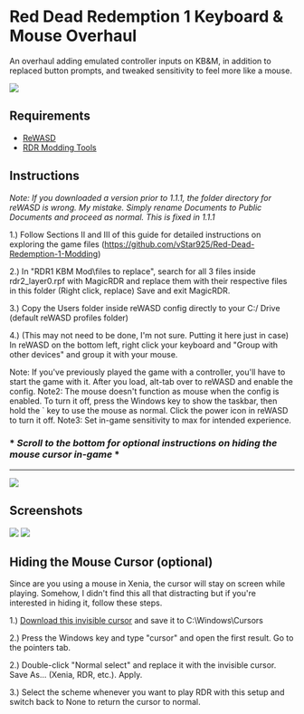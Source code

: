 # Red Dead Redemption 1 Keyboard & Mouse Overhaul

An overhaul adding emulated controller inputs on KB&M, in addition to replaced button prompts, and tweaked sensitivity to feel more like a mouse.

![](https://i1.lensdump.com/i/JAneMc.jpeg)

## Requirements
- [ReWASD](https://www.rewasd.com/)
- [RDR Modding Tools](https://archive.org/details/red-dead-redemption-modding-tools.-7z)

## Instructions

*Note: If you downloaded a version prior to 1.1.1, the folder directory for reWASD is wrong. My mistake. Simply rename Documents to Public Documents and proceed as normal. This is fixed in 1.1.1*

1.) Follow Sections II and III of this guide for detailed instructions on exploring the game files (https://github.com/vStar925/Red-Dead-Redemption-1-Modding)

2.) In "RDR1 KBM Mod\files to replace", search for all 3 files inside rdr2_layer0.rpf with MagicRDR and replace them with their respective files in this folder (Right click, replace) Save and exit MagicRDR.

3.) Copy the Users folder inside reWASD config directly to your C:/ Drive (default reWASD profiles folder)

4.) (This may not need to be done, I'm not sure. Putting it here just in case) In reWASD on the bottom left, right click your keyboard and "Group with other devices" and group it with your mouse.

Note: If you've previously played the game with a controller, you'll have to start the game with it. After you load, alt-tab over to reWASD and enable the config.
Note2: The mouse doesn't function as mouse when the config is enabled. To turn it off, press the Windows key to show the taskbar, then hold the ` key to use the mouse as normal. Click the power icon in reWASD to turn it off.
Note3: Set in-game sensitivity to max for intended experience.

### * ***Scroll to the bottom for optional instructions on hiding the mouse cursor in-game*** *
---



![](https://i3.lensdump.com/i/JWNLUA.png)

## Screenshots
![](https://i.lensdump.com/i/JAnMzP.jpeg)
![](https://i.lensdump.com/i/JAnDKo.jpeg)

## Hiding the Mouse Cursor (optional)

Since are you using a mouse in Xenia, the cursor will stay on screen while playing. Somehow, I didn't find this all that distracting but if you're interested in hiding it, follow these steps.

1.) [Download this invisible cursor](http://www.rw-designer.com/cursor-detail/23254) and save it to C:\Windows\Cursors

2.) Press the Windows key and type "cursor" and open the first result. Go to the pointers tab.

2.) Double-click "Normal select" and replace it with the invisible cursor. Save As... (Xenia, RDR, etc.). Apply.

3.) Select the scheme whenever you want to play RDR with this setup and switch back to None to return the cursor to normal.







